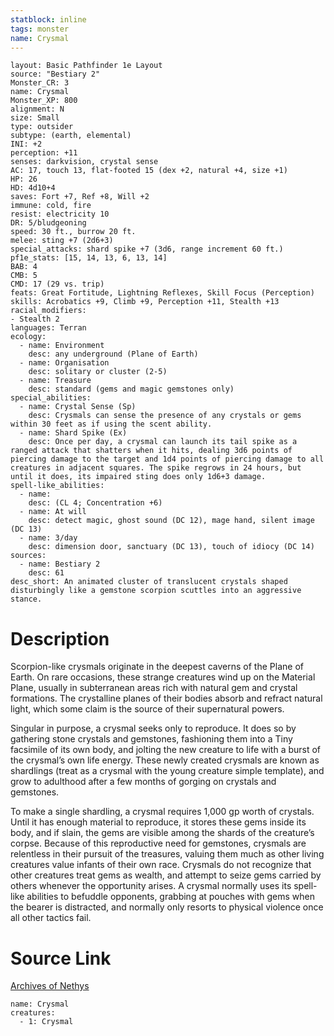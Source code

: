 ```yaml
---
statblock: inline
tags: monster
name: Crysmal
---
```

```statblock
layout: Basic Pathfinder 1e Layout
source: "Bestiary 2"
Monster_CR: 3
name: Crysmal
Monster_XP: 800
alignment: N
size: Small
type: outsider
subtype: (earth, elemental)
INI: +2
perception: +11
senses: darkvision, crystal sense
AC: 17, touch 13, flat-footed 15 (dex +2, natural +4, size +1)
HP: 26
HD: 4d10+4
saves: Fort +7, Ref +8, Will +2
immune: cold, fire
resist: electricity 10
DR: 5/bludgeoning
speed: 30 ft., burrow 20 ft.
melee: sting +7 (2d6+3)
special_attacks: shard spike +7 (3d6, range increment 60 ft.)
pf1e_stats: [15, 14, 13, 6, 13, 14]
BAB: 4
CMB: 5
CMD: 17 (29 vs. trip)
feats: Great Fortitude, Lightning Reflexes, Skill Focus (Perception)
skills: Acrobatics +9, Climb +9, Perception +11, Stealth +13
racial_modifiers:
- Stealth 2
languages: Terran
ecology:
  - name: Environment
    desc: any underground (Plane of Earth)
  - name: Organisation
    desc: solitary or cluster (2-5)
  - name: Treasure
    desc: standard (gems and magic gemstones only)
special_abilities:
  - name: Crystal Sense (Sp)
    desc: Crysmals can sense the presence of any crystals or gems within 30 feet as if using the scent ability.
  - name: Shard Spike (Ex)
    desc: Once per day, a crysmal can launch its tail spike as a ranged attack that shatters when it hits, dealing 3d6 points of piercing damage to the target and 1d4 points of piercing damage to all creatures in adjacent squares. The spike regrows in 24 hours, but until it does, its impaired sting does only 1d6+3 damage.
spell-like_abilities:
  - name:
    desc: (CL 4; Concentration +6)
  - name: At will
    desc: detect magic, ghost sound (DC 12), mage hand, silent image (DC 13)
  - name: 3/day
    desc: dimension door, sanctuary (DC 13), touch of idiocy (DC 14)
sources:
  - name: Bestiary 2
    desc: 61
desc_short: An animated cluster of translucent crystals shaped disturbingly like a gemstone scorpion scuttles into an aggressive stance. 
```
# Description
Scorpion-like crysmals originate in the deepest caverns of the Plane of Earth. On rare occasions, these strange creatures wind up on the Material Plane, usually in subterranean areas rich with natural gem and crystal formations. The crystalline planes of their bodies absorb and refract natural light, which some claim is the source of their supernatural powers. 

Singular in purpose, a crysmal seeks only to reproduce. It does so by gathering stone crystals and gemstones, fashioning them into a Tiny facsimile of its own body, and jolting the new creature to life with a burst of the crysmal’s own life energy. These newly created crysmals are known as shardlings (treat as a crysmal with the young creature simple template), and grow to adulthood after a few months of gorging on crystals and gemstones. 

To make a single shardling, a crysmal requires 1,000 gp worth of crystals. Until it has enough material to reproduce, it stores these gems inside its body, and if slain, the gems are visible among the shards of the creature’s corpse. Because of this reproductive need for gemstones, crysmals are relentless in their pursuit of the treasures, valuing them much as other living creatures value infants of their own race. Crysmals do not recognize that other creatures treat gems as wealth, and attempt to seize gems carried by others whenever the opportunity arises. A crysmal normally uses its spell-like abilities to befuddle opponents, grabbing at pouches with gems when the bearer is distracted, and normally only resorts to physical violence once all other tactics fail.
# Source Link
[Archives of Nethys](https://aonprd.com/MonsterDisplay.aspx?ItemName=Crysmal)
```encounter-table
name: Crysmal
creatures:
  - 1: Crysmal
```
